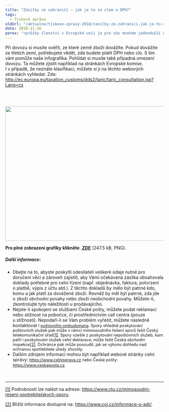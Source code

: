 ```yaml
---
title: "Zásilky ze zahraničí – jak je to se clem a DPH?"
tags:
  - Tisková zpráva
oldUrl: "/aktualne/tiskove-zpravy-2018/zasilky-ze-zahranici-jak-je-to-se-clem-a-dph"
date: 2018-11-26
perex: "<p>Díky členství v Evropské unii je pro nás mnohem jednodušší obchodovat s jednotlivými členskými státy. To se týká také nákupů v e-shopech. Pozornost však musíme věnovat dovozu zboží ze států, které členy nejsou. V Česku to jsou typicky nákupy v amerických nebo čínských e-shopech. V tomto případě hovoříme o zásilkách ze třetích zemí. Za třetí země označujeme všechny státy mimo Evropskou unii, s výjimkou Norska, Švýcarska, Lichtenštejnska a Islandu, které jsou součástí Evropského hospodářského prostoru a podmínky mají nastaveny příznivěji.</p>"
---
```


<!-- imported from the old website -->

<p>Při dovozu si musíte ověřit, ze které země zboží dovážíte. Pokud dovážíte ze třetích zemí, potřebujete vědět, zda budete platit DPH nebo clo. S tím vám pomůže naše infografika. Pohlídat si musíte také případná omezení dovozu. Ta můžete zjistit například na stránkách Evropské komise. I v případě, že neznáte klasifikaci, můžete si ji na těchto webových stránkách vyhledat. Zde:  <a title="Otevření do nového okna" href="http://ec.europa.eu/taxation_customs/dds2/taric/taric_consultation.jsp?Lang=cs" target="_blank">http://ec.europa.eu/taxation_customs/dds2/taric/taric_consultation.jsp?Lang=cs</a> <img alt="" src="https://www.ochrance.cz/typo3/ext/od_linkdesc/icons/external.gif" class="od_linkdesc_icon_external" /></p> <p> </p> <p><span style="font-size: 12.8px;"> <img src="https://www.ochrance.cz/uploads/RTEmagicC_Grafika_dovoz_zbozi_mini.png.png" width="612" height="428" alt="" /></span></p><p><b>Pro plné zobrazení grafiky klikněte</b> <a title="Otevření do nového okna" href="https://www.ochrance.cz/fileadmin/user_upload/img/Aktuality/Grafika_dovoz_zbozi.png" target="_blank"><img alt="" src="https://www.ochrance.cz/typo3/ext/od_linkdesc/icons/img.gif" class="od_linkdesc_icon" /> <b>ZDE</b></a> (247.5 kB, PNG).</p> <h5>Další informace:</h5> <p></p><ul><li>Dbejte na to, abyste poskytli odesílateli veškeré údaje nutné pro doručení věci a zároveň zajistili, aby Vámi očekávaná zásilka obsahovala doklady potřebné pro celní řízení (např. objednávka, faktura, potvrzení o platbě, výpis z účtu atd.). Z těchto dokladů by mělo být patrné kdo, komu a jak platil za dovážené zboží. Rovněž by měl být patrné, zda jde o zboží obchodní povahy nebo zboží neobchodní povahy. Můžete-li, zkontrolujte tyto náležitosti u prodávajícího.</li><li>Nejste-li spokojeni se službami České pošty, můžete podat reklamaci nebo stížnost na pobočce, či prostřednictvím call centra (pouze u stížností). Nepodaří-li se Vám problém vyřešit, můžete následně kontaktovat i <a href="https://www.ceskaposta.cz/o-ceske-poste/kontakty/postovni-ombudsman" style="font-size: 12.8px;">poštovního ombudsmana</a><span style="font-size: 12.8px;">. Spory ohledně poskytování poštovních služeb pak může v rámci mimosoudního řešení sporů řešit Český telekomunikační úřad</span><a href="file:///C:/Users/biler/Documents/Tiskov%C3%A9%20zpr%C3%A1vy/D%C3%A1rky%20ze%20zahrani%C4%8D%C3%AD/TZ_Dovoz%20zbo%C5%BE%C3%AD%20ze%20t%C5%99et%C3%ADch%20zem%C3%AD%20rvd_v3.docx#_ftn1" name="_ftnref1" style="font-size: 12.8px;">[1]</a><span style="font-size: 12.8px;">. Spory vzešlé z poskytování nepoštovních služeb, kam patří i poskytování služeb celní deklarace, může řešit Česká obchodní inspekce</span><a href="file:///C:/Users/biler/Documents/Tiskov%C3%A9%20zpr%C3%A1vy/D%C3%A1rky%20ze%20zahrani%C4%8D%C3%AD/TZ_Dovoz%20zbo%C5%BE%C3%AD%20ze%20t%C5%99et%C3%ADch%20zem%C3%AD%20rvd_v3.docx#_ftn2" name="_ftnref2" style="font-size: 12.8px;">[2]</a><span style="font-size: 12.8px;">. Ochránce pak může posoudit, jak se výkonu dohledu nad ochranou spotřebitele úřady zhostily.</span></li><li>Dalším zdrojem informací mohou být například webové stránky celní správy: <a href="https://www.celnisprava.cz/" style="font-size: 12.8px;">https://www.celnisprava.cz</a><span style="font-size: 12.8px;"> nebo České pošty: </span><a href="https://www.ceskaposta.cz/" style="font-size: 12.8px;">https://www.ceskaposta.cz</a><span style="font-size: 12.8px;">.</span></li></ul><p></p> <br /> <hr /> <p><a href="file:///C:/Users/biler/Documents/Tiskov%C3%A9%20zpr%C3%A1vy/D%C3%A1rky%20ze%20zahrani%C4%8D%C3%AD/TZ_Dovoz%20zbo%C5%BE%C3%AD%20ze%20t%C5%99et%C3%ADch%20zem%C3%AD%20rvd_v3.docx#_ftnref1" name="_ftn1">[1]</a> Podrobnosti lze nalézt na adrese: <a href="https://www.ctu.cz/mimosoudni-reseni-spotrebitelskych-sporu" target="_blank">https://www.ctu.cz/mimosoudni-reseni-spotrebitelskych-sporu</a>. </p> <p><a href="file:///C:/Users/biler/Documents/Tiskov%C3%A9%20zpr%C3%A1vy/D%C3%A1rky%20ze%20zahrani%C4%8D%C3%AD/TZ_Dovoz%20zbo%C5%BE%C3%AD%20ze%20t%C5%99et%C3%ADch%20zem%C3%AD%20rvd_v3.docx#_ftnref2" name="_ftn2">[2]</a> Bližší informace dostupné na: <a href="https://www.coi.cz/informace-o-adr/" target="_blank">https://www.coi.cz/informace-o-adr/</a>. </p>
